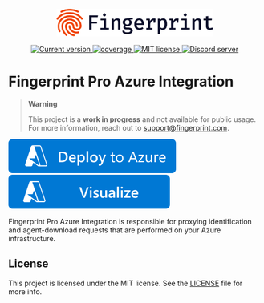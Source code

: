 <p align="center">
  <a href="https://fingerprint.com">
    <picture>
     <source media="(prefers-color-scheme: dark)" srcset="assets/logo_light.svg" />
     <source media="(prefers-color-scheme: light)" srcset="assets/logo_dark.svg" />
     <img src="assets/logo_dark.svg" alt="Fingerprint logo" width="312px" />
   </picture>
  </a>
<p align="center">
<a href="https://github.com/fingerprintjs/fingerprint-pro-azure-integration">
  <img src="https://img.shields.io/github/v/release/fingerprintjs/fingerprint-pro-azure-integration" alt="Current version">
</a>
<a href="https://fingerprintjs.github.io/fingerprint-pro-azure-integration">
  <img src="https://fingerprintjs.github.io/fingerprint-pro-azure-integration/badges.svg" alt="coverage">
</a>
<a href="https://opensource.org/licenses/MIT">
  <img src="https://img.shields.io/:license-mit-blue.svg" alt="MIT license">
</a>
<a href="https://discord.gg/39EpE2neBg">
  <img src="https://img.shields.io/discord/852099967190433792?style=logo&label=Discord&logo=Discord&logoColor=white" alt="Discord server">
</a>

# Fingerprint Pro Azure Integration

> **Warning**
> 
> This project is a **work in progress** and not available for public usage. For more information, reach out to [support@fingerprint.com](mailto:support@fingerprint.com).

[![Deploy To Azure](https://raw.githubusercontent.com/fingerprintjs/fingerprint-pro-azure-integration/main/assets/azure/deploytoazure.svg?sanitize=true)](https://portal.azure.com/#create/Microsoft.Template/uri/https%3A%2F%2Fraw.githubusercontent.com%2Ffingerprintjs%2Ffingerprint-pro-azure-integration%2Fmain%2Fazuredeploy.json)
[![Visualize](https://raw.githubusercontent.com/fingerprintjs/fingerprint-pro-azure-integration/main/assets/azure/visualizebutton.svg?sanitize=true)](http://armviz.io/#/?load=https%3A%2F%2Fraw.githubusercontent.com%2Ffingerprintjs%2Ffingerprint-pro-azure-integration%2Fmain%2Fazuredeploy.json)


Fingerprint Pro Azure Integration is responsible for proxying identification and agent-download requests that are performed on your Azure infrastructure.

## License
This project is licensed under the MIT license. See the [LICENSE](https://github.com/fingerprintjs/fingerprintjs-pro-azure-integration/blob/main/LICENSE) file for more info.
